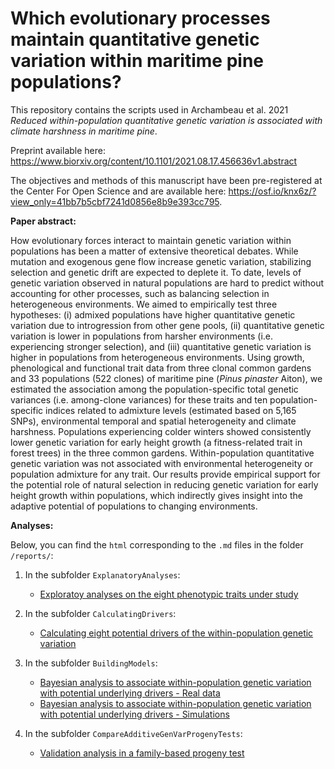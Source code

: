 
# Which evolutionary processes maintain quantitative genetic variation within maritime pine populations?

This repository contains the scripts used in Archambeau et al. 2021 *Reduced within-population quantitative genetic variation is associated with climate harshness in maritime pine*.

Preprint available here: https://www.biorxiv.org/content/10.1101/2021.08.17.456636v1.abstract

The objectives and methods of this manuscript have been pre-registered at the Center For Open Science and are available here: https://osf.io/knx6z/?view_only=41bb7b5cbf7241d0856e8b9e393cc795.

**Paper abstract:**

How evolutionary forces interact to maintain genetic variation within populations has been a matter of extensive theoretical debates. While mutation and exogenous gene flow increase genetic variation, stabilizing selection and genetic drift are expected to deplete it. To date, levels of genetic variation observed in natural populations are hard to predict without accounting for other processes, such as balancing selection in heterogeneous environments. We aimed to empirically test three hypotheses: (i) admixed populations have higher quantitative genetic variation due to introgression from other gene pools, (ii) quantitative genetic variation is lower in populations from harsher environments (i.e. experiencing stronger selection), and (iii) quantitative genetic variation is higher in populations from heterogeneous environments. Using growth, phenological and functional trait data from three clonal common gardens and 33 populations (522 clones) of maritime pine (*Pinus pinaster* Aiton), we estimated the association among the population-specific total genetic variances (i.e. among-clone variances) for these traits and ten population-specific indices related to admixture levels (estimated based on 5,165 SNPs), environmental temporal and spatial heterogeneity and climate harshness. Populations experiencing colder winters showed consistently lower genetic variation for early height growth (a fitness-related trait in forest trees) in the three common gardens. Within-population quantitative genetic variation was not associated with environmental heterogeneity or population admixture for any trait. Our results provide empirical support for the potential role of natural selection in reducing genetic variation for early height growth within populations, which indirectly gives insight into the adaptive potential of populations to changing environments.


**Analyses:**

Below, you can find the `html` corresponding to the `.md` files in the folder `/reports/`:

1. In the subfolder `ExplanatoryAnalyses`: 

    - [Exploratoy analyses on the eight phenotypic traits under study](https://juliettearchambeau.github.io/H2Pinpin/ExploratoryAnalysesPhenotypicData.html)
    
    
2. In the subfolder `CalculatingDrivers`:

    - [Calculating eight potential drivers of the within-population genetic variation](https://juliettearchambeau.github.io/H2Pinpin/CalculatingPotentialDrivers.html)


3. In the subfolder `BuildingModels`:

    - [Bayesian analysis to associate within-population genetic variation with potential underlying drivers - Real data](https://juliettearchambeau.github.io/H2Pinpin/CovariateModelsRealData.html)
    - [Bayesian analysis to associate within-population genetic variation with potential underlying drivers - Simulations](https://juliettearchambeau.github.io/H2Pinpin/HierarchicalModels_WithPotentialDrivers_SimulatedData.html)
    
    
4. In the subfolder `CompareAdditiveGenVarProgenyTests`:

    - [Validation analysis in a family-based progeny test](https://juliettearchambeau.github.io/H2Pinpin/CompareAdditiveGenVarProgenyTests.html)
    
    
    
